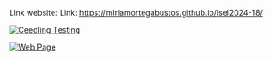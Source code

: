 Link website: Link: https://miriamortegabustos.github.io/lsel2024-18/

[![Ceedling Testing](https://github.com/miriamortegabustos/lsel2024-18/actions/workflows/ceedling-test.yaml/badge.svg)](https://github.com/miriamortegabustos/lsel2024-18/actions/workflows/ceedling-test.yaml)

[![Web Page](https://github.com/miriamortegabustos/lsel2024-18/actions/workflows/webpages.yml/badge.svg)](https://github.com/miriamortegabustos/lsel2024-18/actions/workflows/webpages.yml)

